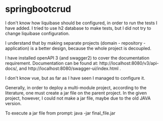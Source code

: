 # springbootcrud

I don't know how liquibase should be configured, in order to run the tests I have added. I tried to use h2 database to make tests, but I did not try to change liquibase configuration.

I understand that by making separate projects (domain - repository - application) is a better design, because the whole project is decoupled. 

I have installed openAPI 3 (and swagger2) to cover the documentation requirement. Documentation can be found at: http://localhost:8080/v3/api-docs/, and http://localhost:8080/swagger-ui/index.html .

I don't know vue, but as far as I have seen I managed to configure it.

Generally, in order to deploy a multi-module project, according to the literature, one must create a jar file on the parent project. In the given project, however, I could not make a jar file, maybe due to the old JAVA version. 

To execute a jar file from prompt: java -jar final_file.jar
